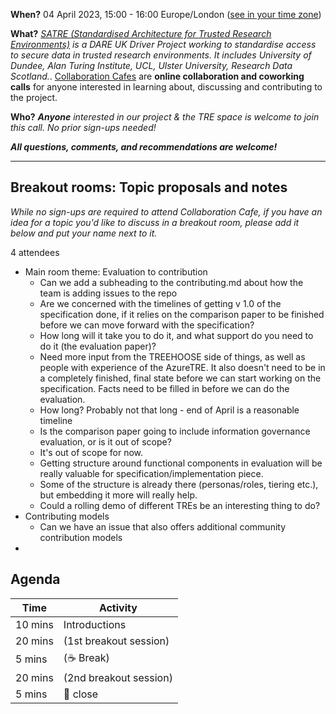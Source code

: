 **When?** 
04 April 2023, 15:00 - 16:00 Europe/London ([see in your time zone](https://arewemeetingyet.com/London/2023-04-04/15:00))


**What?** 
*[SATRE (Standardised Architecture for Trusted Research Environments)](https://medium.com/satre) is a DARE UK Driver Project working to standardise access to secure data in trusted research environments. It includes University of Dundee, Alan Turing Institute, UCL, Ulster University, Research Data Scotland.*. 
[Collaboration Cafes](https://the-turing-way.netlify.app/community-handbook/coworking/coworking-collabcafe.html) are **online collaboration and coworking calls** for anyone interested in learning about, discussing and contributing to the project.

**Who?** 
***Anyone** interested in our project & the TRE space is welcome to join this call. No prior sign-ups needed!*

***All questions, comments, and recommendations are welcome!***

---

## Breakout rooms: Topic proposals and notes

*While no sign-ups are required to attend Collaboration Cafe, if you have an idea for a topic you'd like to discuss in a breakout room, please add it below and put your name next to it.*

4 attendees

* Main room theme: Evaluation to contribution
    * Can we add a subheading to the contributing.md about how the team is adding issues to the repo
    * Are we concerned with the timelines of getting v 1.0 of the specification done, if it relies on the comparison paper to be finished before we can move forward with the specification?
    * How long will it take you to do it, and what support do you need to do it (the evaluation paper)?
    * Need more input from the TREEHOOSE side of things, as well as people with experience of the AzureTRE. It also doesn't need to be in a completely finished, final state before we can start working on the specification. Facts need to be filled in before we can do the evaluation.
    * How long? Probably not that long - end of April is a reasonable timeline
    * Is the comparison paper going to include information governance evaluation, or is it out of scope?
    * It's out of scope for now.
    * Getting structure around functional components in evaluation will be really valuable for specification/implementation piece.
    * Some of the structure is already there (personas/roles, tiering etc.), but embedding it more will really help.
    * Could a rolling demo of different TREs be an interesting thing to do?
* Contributing models
    * Can we have an issue that also offers additional community contribution models
*

## Agenda

| Time | Activity |
| ---- | -------- |
| 10 mins | Introductions |
| 20 mins | (1st breakout session) |
| 5 mins | (☕️ Break) |
| 20 mins | (2nd breakout session) |
| 5 mins | :wave: close |